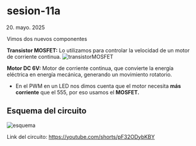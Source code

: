# sesion-11a
20. mayo. 2025

Vimos dos nuevos componentes

**Transistor MOSFET:** Lo utilizamos para controlar la velocidad de un motor de corriente continua.
![transistorMOSFET](https://github.com/user-attachments/assets/07d2d958-428a-4f89-9de1-3e3eb0708165)

**Motor DC 6V:** Motor de corriente continua, que convierte la energía eléctrica en energía mecánica, generando un movimiento rotatorio.

- En el PWM en un LED nos dimos cuenta que el motor necesita **más corriente** que el 555, por eso usamos el **MOSFET.**
  
## Esquema del circuito
![esquema](https://github.com/user-attachments/assets/1a6225d0-b7db-4422-8709-f02a69c9c9d1)

 Link del circuito: https://youtube.com/shorts/pF32ODybKBY
